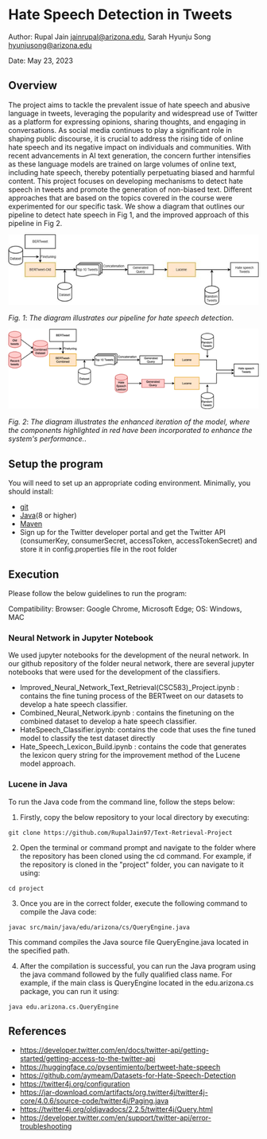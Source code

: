 # Hate Speech Detection in Tweets

Author: Rupal Jain [jainrupal@arizona.edu](mailto:jainrupal@arizona.edu), Sarah Hyunju Song [hyunjusong@arizona.edu](mailto:hyunjusong@arizona.edu)

Date: May 23, 2023

## Overview

The project aims to tackle the prevalent issue of hate speech and abusive language in tweets, leveraging the popularity and widespread use of Twitter as a platform for expressing opinions, sharing thoughts, and engaging in conversations. As social media continues to play a significant role in shaping public discourse, it is crucial to address the rising tide of online hate speech and its negative impact on individuals and communities. With recent advancements in AI text generation, the concern further intensifies as these language models are trained on large volumes of online text, including hate speech, thereby potentially perpetuating biased and harmful content. This project focuses on developing mechanisms to detect hate speech in tweets and promote the generation of non-biased text. Different approaches that are based on the topics covered in the course were experimented for our specific task. We show a diagram that outlines our pipeline to detect hate speech in Fig 1, and the improved approach of this pipeline in Fig 2. 

![Diagram 1](Picture1.jpg)

*Fig. 1*: *The diagram illustrates our pipeline for hate speech detection*.

![Diagram 2](Picture2.png)

*Fig. 2*: *The diagram illustrates the enhanced iteration of the model, where the components highlighted in red have been incorporated to enhance the system's performance.*.

## Setup the program

You will need to set up an appropriate coding environment.
Minimally, you should install:

* [git](https://git-scm.com/downloads)
* [Java](https://www.java.com/en/)(8 or higher)
* [Maven](https://maven.apache.org/)
* Sign up for the Twitter developer portal and get the Twitter API (consumerKey, consumerSecret, accessToken, accessTokenSecret) and store it in config.properties file in the root folder

## Execution

Please follow the below guidelines to run the program:

Compatibility:
Browser: Google Chrome, Microsoft Edge; OS: Windows, MAC

### Neural Network in Jupyter Notebook

We used jupyter notebooks for the development of the neural network. In our github repository of the folder neural network, there are several jupyter notebooks that were used for the development of the classifiers. 
-	Improved_Neural_Network_Text_Retrieval(CSC583)_Project.ipynb : contains the fine tuning process of the BERTweet on our datasets to develop a hate speech classifier.
-	Combined_Neural_Network.ipynb : contains the finetuning on the combined dataset to develop a hate speech classifier.
-	HateSpeech_Classifier.ipynb: contains the code that uses the fine tuned model to classify the test dataset directly
-	Hate_Speech_Lexicon_Build.ipynb : contains the code that generates the lexicon query string for the improvement method of the Lucene model approach.

### Lucene in Java

To run the Java code from the command line, follow the steps below:

1.	Firstly, copy the below repository to your local directory by executing:

```
git clone https://github.com/RupalJain97/Text-Retrieval-Project
```

2.	Open the terminal or command prompt and navigate to the folder where the repository has been cloned using the cd command. For example, if the repository is cloned in the "project" folder, you can navigate to it using:

```
cd project
```

3.	Once you are in the correct folder, execute the following command to compile the Java code:

```
javac src/main/java/edu/arizona/cs/QueryEngine.java
```

This command compiles the Java source file QueryEngine.java located in the specified path.

4.	After the compilation is successful, you can run the Java program using the java command followed by the fully qualified class name. For example, if the main class is QueryEngine located in the edu.arizona.cs package, you can run it using:

```
java edu.arizona.cs.QueryEngine
```

## References

* https://developer.twitter.com/en/docs/twitter-api/getting-started/getting-access-to-the-twitter-api
* https://huggingface.co/pysentimiento/bertweet-hate-speech
* https://github.com/aymeam/Datasets-for-Hate-Speech-Detection
* https://twitter4j.org/configuration
* https://jar-download.com/artifacts/org.twitter4j/twitter4j-core/4.0.6/source-code/twitter4j/Paging.java
* https://twitter4j.org/oldjavadocs/2.2.5/twitter4j/Query.html
* https://developer.twitter.com/en/support/twitter-api/error-troubleshooting
